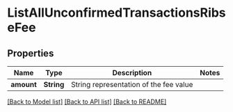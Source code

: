 # ListAllUnconfirmedTransactionsRibseFee

## Properties

Name | Type | Description | Notes
------------ | ------------- | ------------- | -------------
**amount** | **String** | String representation of the fee value | 

[[Back to Model list]](../README.md#documentation-for-models) [[Back to API list]](../README.md#documentation-for-api-endpoints) [[Back to README]](../README.md)


